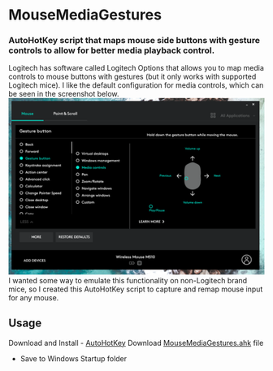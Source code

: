 # MouseMediaGestures
### AutoHotKey script that maps mouse side buttons with gesture controls to allow for better media playback control.

Logitech has software called Logitech Options that allows you to map media controls to mouse buttons with gestures (but it only works with supported Logitech mice). I like the default configuration for media controls, which can be seen in the screenshot below.
![Logitech Options Media Gesture Controls](GestureMap.png)
I wanted some way to emulate this functionality on non-Logitech brand mice, so I created this AutoHotKey script to capture and remap mouse input for any mouse.

## Usage
Download and Install - [AutoHotKey](https://www.autohotkey.com/)
Download [MouseMediaGestures.ahk](MouseMediaGestures.ahk) file
  - Save to Windows Startup folder
